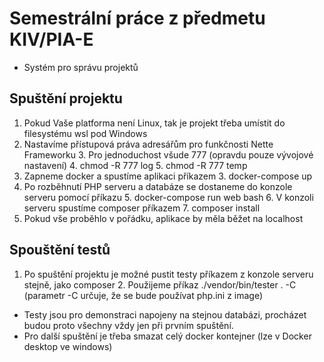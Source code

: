 # Semestrální práce z předmetu KIV/PIA-E
- Systém pro správu projektů
## Spuštění projektu
1. Pokud Vaše platforma není Linux, tak je projekt třeba umístit do filesystému wsl pod Windows
2. Nastavíme přístupová práva adresářům pro funkčnosti Nette Frameworku
   3. Pro jednoduchost všude 777 (opravdu pouze vývojové nastavení)
   4. chmod -R 777 log
   5. chmod -R 777 temp
3. Zapneme docker a spustíme aplikaci příkazem
   3. docker-compose up
4. Po rozběhnutí PHP serveru a databáze se dostaneme do konzole serveru pomocí příkazu
   5. docker-compose run web bash
   6. V konzoli serveru spustíme composer příkazem
      7. composer install
8. Pokud vše proběhlo v pořádku, aplikace by měla běžet na localhost

## Spouštění testů
1. Po spuštění projektu je možné pustit testy příkazem z konzole serveru stejně, jako composer
   2. Použijeme příkaz ./vendor/bin/tester . -C   (parametr -C určuje, že se bude používat php.ini z image)

- Testy jsou pro demonstraci napojeny na stejnou databázi, procházet budou proto všechny vždy jen při prvním spuštění.
- Pro další spuštění je třeba smazat celý docker kontejner (lze v Docker desktop ve windows)